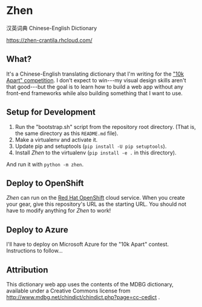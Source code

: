 Zhen
====

汉英词典 Chinese-English Dictionary

https://zhen-crantila.rhcloud.com/


What?
-----

It's a Chinese-English translating dictionary that I'm writing for the
["10k Apart" competition](https://a-k-apart.com/). I don't expect to win---my visual design skills
aren't that good---but the goal is to learn how to build a web app without any front-end frameworks
while also building something that I want to use.


Setup for Development
---------------------

1. Run the "bootstrap.sh" script from the repository root directory. (That is, the same directory
   as this `README.md` file).
1. Make a virtualenv and activate it.
1. Update pip and setuptools (`pip install -U pip setuptools`).
1. Install *Zhen* to the virtualenv (`pip install -e .` in this directory).

And run it with `python -m zhen`.


Deploy to OpenShift
-------------------

*Zhen* can run on the [Red Hat OpenShift](https://openshift.redhat.com/) cloud service. When you
create your gear, give this repository's URL as the starting URL. You should not have to modify
anything for *Zhen* to work!


Deploy to Azure
---------------

I'll have to deploy on Microsoft Azure for the "10k Apart" contest. Instructions to follow...


Attribution
-----------

This dictionary web app uses the contents of the MDBG dictionary, available under a Creative Commons
license from http://www.mdbg.net/chindict/chindict.php?page=cc-cedict .
